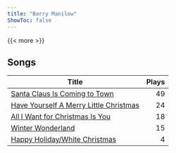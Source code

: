 ```yaml
---
title: "Barry Manilow"
ShowToc: false
---
```


{{< more >}}

## Songs
Title | Plays 
----- | -----: 
[Santa Claus Is Coming to Town](/songs/santa-claus-is-coming-to-town) | 49
[Have Yourself A Merry Little Christmas](/songs/have-yourself-a-merry-little-christmas) | 24
[All I Want for Christmas Is You](/songs/all-i-want-for-christmas-is-you) | 18
[Winter Wonderland](/songs/winter-wonderland) | 15
[Happy Holiday/White Christmas](/songs/happy-holidaywhite-christmas) | 4

